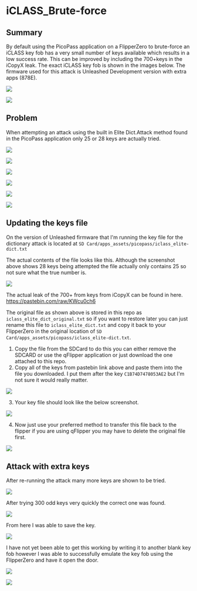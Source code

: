 # iCLASS_Brute-force
## Summary ##
By default using the PicoPass application on a FlipperZero to brute-force an iCLASS key fob has a very small number of keys available which results in a low success rate. This can be improved by including the 700+keys in the iCopyX leak. The exact iCLASS key fob is shown in the images below. The firmware used for this attack is Unleashed Development version with extra apps (878E). 

![](../images/1.png)

![]("images/2.png")

## Problem 

When attempting an attack using the built in Elite Dict.Attack method found in the PicoPass application only    25 or 28 keys are actually tried. 

![](C:\Users\Michael\Downloads\iCLASS_Brute-force-main\images\4.png)

![](C:\Users\Michael\Downloads\iCLASS_Brute-force-main\images\5.png)

![](C:\Users\Michael\Downloads\iCLASS_Brute-force-main\images\6.png)

![](C:\Users\Michael\Downloads\iCLASS_Brute-force-main\images\7.png)

![](C:\Users\Michael\Downloads\iCLASS_Brute-force-main\images\3.png)

![](C:\Users\Michael\Downloads\iCLASS_Brute-force-main\images\8.png)

## Updating the keys file

On the version of Unleashed firmware that I'm running the key file for the dictionary attack is located at `SD Card/apps_assets/picopass/iclass_elite-dict.txt`

The actual contents of the file looks like this. Although the screenshot above shows 28 keys being attempted the file actually only contains 25 so not sure what the true number is. 

![](C:\Users\Michael\Downloads\iCLASS_Brute-force-main\images\9.png)

The actual leak of the 700+ from keys from iCopyX can be found in here. https://pastebin.com/raw/KWcu0ch6

The original file as shown above is stored in this repo as `iclass_elite_dict_original.txt` so if you want to restore later you can just rename this file to `iclass_elite_dict.txt` and copy it back to your FlipperZero in the original location of `SD Card/apps_assets/picopass/iclass_elite-dict.txt`.  

1. Copy the file from the SDCard to do this you can either remove the SDCARD or use the qFlipper application or just download the one attached to this repo. 
2. Copy all of the keys from pastebin link above and paste them into the file you downloaded. I put them after the key `C1B74D7478053AE2` but I'm not sure it would really matter. 

![](C:\Users\Michael\Downloads\iCLASS_Brute-force-main\images\10.png)

3. Your key file should look like the below screenshot. 

![](C:\Users\Michael\Downloads\iCLASS_Brute-force-main\images\11.png)

4. Now just use your preferred method to transfer this file back to the flipper if you are using qFlipper you may have to delete the original file first. 

![](C:\Users\Michael\Downloads\iCLASS_Brute-force-main\images\12.png)

## Attack with extra keys

After re-running the attack many more keys are shown to be tried. 

![](C:\Users\Michael\Downloads\iCLASS_Brute-force-main\images\13.png)

After trying 300 odd keys very quickly the correct one was found. 

![](C:\Users\Michael\Downloads\iCLASS_Brute-force-main\images\14.png)

From here I was able to save the key. 

![](C:\Users\Michael\Downloads\iCLASS_Brute-force-main\images\15.png)

I have not yet been able to get this working by writing it to another blank key fob however I was able to successfully emulate the key fob using the FlipperZero and have it open the door. 

![](C:\Users\Michael\Downloads\iCLASS_Brute-force-main\images\16.png)

![](C:\Users\Michael\Downloads\iCLASS_Brute-force-main\images\17.png)
